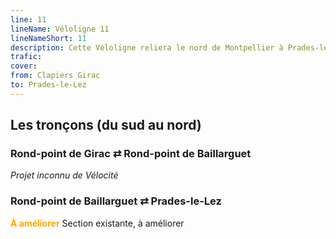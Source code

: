 ```yaml
---
line: 11
lineName: Véloligne 11
lineNameShort: 11
description: Cette Véloligne reliera le nord de Montpellier à Prades-le-Lez
trafic: 
cover: 
from: Clapiers Girac
to: Prades-le-Lez
---
```



## Les tronçons (du sud au nord)

### Rond-point de Girac ⇄ Rond-point de Baillarguet

*Projet inconnu de Vélocité*

### Rond-point de Baillarguet ⇄ Prades-le-Lez

<span style="color:orange;font-weight:bold">À améliorer</span> 
Section existante, à améliorer